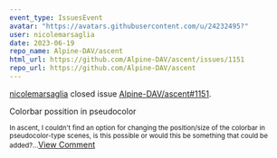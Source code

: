 ```yaml
---
event_type: IssuesEvent
avatar: "https://avatars.githubusercontent.com/u/24232495?"
user: nicolemarsaglia
date: 2023-06-19
repo_name: Alpine-DAV/ascent
html_url: https://github.com/Alpine-DAV/ascent/issues/1151
repo_url: https://github.com/Alpine-DAV/ascent
---
```


<a href='https://github.com/nicolemarsaglia' target='_blank'>nicolemarsaglia</a> closed issue <a href='https://github.com/Alpine-DAV/ascent/issues/1151' target='_blank'>Alpine-DAV/ascent#1151</a>.

<p>Colorbar possition in pseudocolor</p><small>In ascent, I couldn't find an option for changing the position/size of the colorbar in pseudocolor-type scenes, is this possible or would this be something that could be added?...</small><a href='https://github.com/Alpine-DAV/ascent/issues/1151' target='_blank'>View Comment</a>